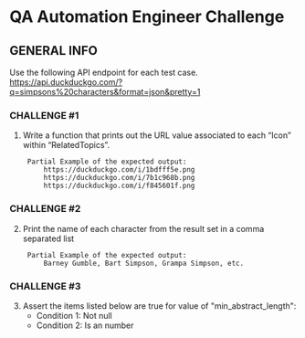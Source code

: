 # **QA Automation Engineer Challenge**

## GENERAL INFO

Use the following API endpoint for each test case.
<br/>https://api.duckduckgo.com/?q=simpsons%20characters&format=json&pretty=1

### CHALLENGE #1
1. Write a function that prints out the URL value associated to each “Icon” within “RelatedTopics”.

        Partial Example of the expected output:
            https://duckduckgo.com/i/1bdfff5e.png
            https://duckduckgo.com/i/7b1c968b.png
            https://duckduckgo.com/i/f845601f.png


### CHALLENGE #2
2. Print the name of each character from the result set in a comma separated list

        Partial Example of the expected output:
            Barney Gumble, Bart Simpson, Grampa Simpson, etc.


### CHALLENGE #3
3. Assert the items listed below are true for value of "min_abstract_length": <br />
    * Condition 1: Not null
    * Condition 2: Is an number